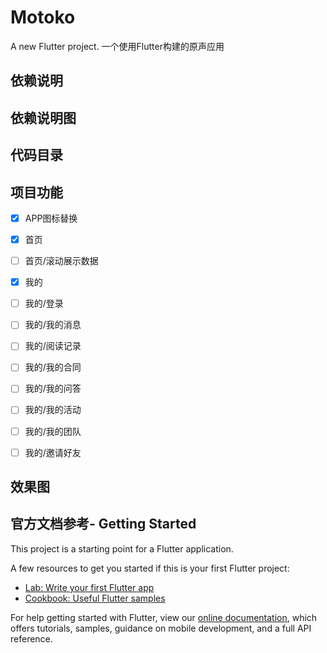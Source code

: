 # Motoko

A new Flutter project.
一个使用Flutter构建的原声应用

## 依赖说明

## 依赖说明图

## 代码目录

## 项目功能

- [X] APP图标替换
- [X] 首页
- [ ] 首页/滚动展示数据
- [X] 我的
- [ ] 我的/登录
- [ ] 我的/我的消息
- [ ] 我的/阅读记录
- [ ] 我的/我的合同
- [ ] 我的/我的问答
- [ ] 我的/我的活动
- [ ] 我的/我的团队
- [ ] 我的/邀请好友


## 效果图

## 官方文档参考- Getting Started

This project is a starting point for a Flutter application.

A few resources to get you started if this is your first Flutter project:

- [Lab: Write your first Flutter app](https://flutter.dev/docs/get-started/codelab)
- [Cookbook: Useful Flutter samples](https://flutter.dev/docs/cookbook)

For help getting started with Flutter, view our
[online documentation](https://flutter.dev/docs), which offers tutorials,
samples, guidance on mobile development, and a full API reference.
